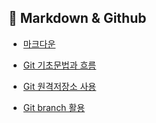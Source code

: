 ## 🎈 Markdown & Github

- [마크다운](../markdown.md)

- [Git 기초문법과 흐름](gitManual.md)

- [Git 원격저장소 사용](gitRemote.md)

- [Git branch 활용](gitBranch.md)